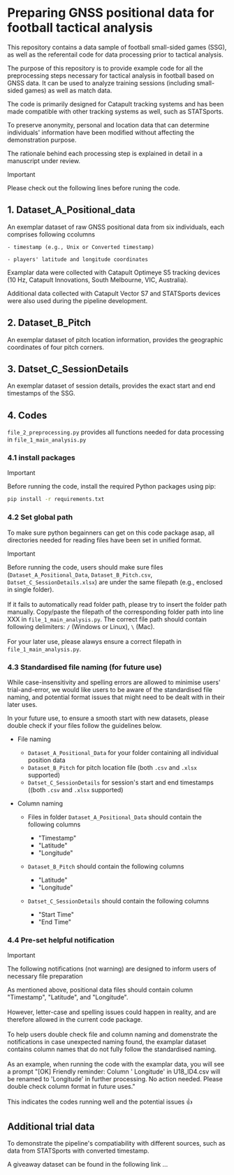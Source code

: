 # Preparing GNSS positional data for football tactical analysis

This repository contains a data sample of football small-sided games (SSG), as well as the referentail code for data processing prior to tactical analysis.

The purpose of this repository is to provide example code for all the preprocessing steps necessary for tactical analysis in football based on GNSS data. It can be used to analyze training sessions (including small-sided games) as well as match data.

The code is primarily designed for Catapult tracking systems and has been made compatible with other tracking systems as well, such as STATSports.

To preserve anonymity, personal and location data that can determine individuals' information have been modified without affecting the demonstration purpose.

The rationale behind each processing step is explained in detail in a manuscript under review.

> [!IMPORTANT]
> Please check out the following lines before runing the code.
 

## 1. Dataset_A_Positional_data

An exemplar dataset of raw GNSS positional data from six individuals, each comprises following ccolumns

    - timestamp (e.g., Unix or Converted timestamp)

    - players' latitude and longitude coordinates

Examplar data were collected with Catapult Optimeye S5 tracking devices (10 Hz, Catapult Innovations, South Melbourne, VIC, Australia).

Additional data collected with Catapult Vector S7 and STATSports devices were also used during the pipeline development.

## 2. Dataset_B_Pitch

An exemplar dataset of pitch location information, provides the geographic coordinates of four pitch corners.

## 3. Datset_C_SessionDetails

An exemplar dataset of session details, provides the exact start and end timestamps of the SSG.

## 4. Codes

`file_2_preprocessing.py` provides all functions needed for data processing in `file_1_main_analysis.py`

### 4.1 install packages

> [!IMPORTANT]
> Before running the code, install the required Python packages using pip:
```bash
pip install -r requirements.txt
```

### 4.2 Set global path

To make sure python begainners can get on this code package asap, all directories needed for reading files have been set in unified format.

> [!IMPORTANT]
> Before running the code, users should make sure files (`Dataset_A_Positional_Data`, `Dataset_B_Pitch.csv`, `Datset_C_SessionDetails.xlsx`) are under the same filepath (e.g., enclosed in single folder).<br/><br/>
> If it fails to automatically read folder path, please try to insert the folder path manually.
  Copy/paste the filepath of the corresponding folder path into line XXX in `file_1_main_analysis.py`. The correct file path should contain following delimiters: `/` (Windows or Linux), `\` (Mac).<br/><br/>
> For your later use, please alawys ensure a correct filepath in `file_1_main_analysis.py`.

### 4.3 Standardised file naming (for future use)

While case-insensitivity and spelling errors are allowed to minimise users' trial-and-error, we would like users to be aware of the standardised file naming, and potential format issues that might need to be dealt with in their later uses.

In your future use, to ensure a smooth start with new datasets, please double check if your files follow the guidelines below.

- File naming

    - `Dataset_A_Positional_Data` for your folder containing all individual position data
    - `Dataset_B_Pitch` for pitch location file (both `.csv` and `.xlsx` supported)
    - `Datset_C_SessionDetails` for session's start and end timestamps ((both `.csv` and `.xlsx` supported)

- Column naming

    - Files in folder `Dataset_A_Positional_Data` should contain the following columns
        - "Timestamp"
        - "Latitude"
        - "Longitude"
    
    - `Dataset_B_Pitch` should contain the following columns
        - "Latitude"
        - "Longitude"
    
    - `Datset_C_SessionDetails` should contain the following columns
        - "Start Time"
        - "End Time"

### 4.4 Pre-set helpful notification

> [!IMPORTANT]
> The following notifications (not warning) are designed to inform users of necessary file preparation

As mentioned above, positional data files should contain column "Timestamp", "Latitude", and "Longitude".<br/><br/>
However, letter-case and spelling issues could happen in reality, and are therefore allowed in the current code package.<br/><br/>
To help users double check file and column naming and domenstrate the notifications in case unexpected naming found, the examplar dataset contains column names that do not fully follow the standardised naming.<br/><br/>
As an example, when running the code with the examplar data, you will see a prompt "[OK] Friendly reminder: Column ' Longitude' in U18_ID4.csv will be renamed to 'Longitude' in further processing. No action needed. Please double check column format in future uses."<br/><br/>
This indicates the codes running well and the potential issues :+1:
    
## Additional trial data

To demonstrate the pipeline's compatiability with different sources, such as data from STATSports with converted timestamp.

A giveaway dataset can be found in the following link ...
